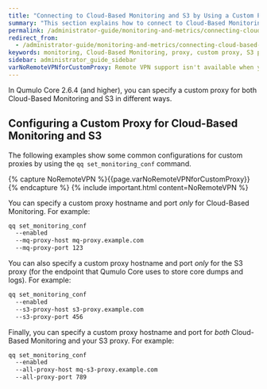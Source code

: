 ```yaml
---
title: "Connecting to Cloud-Based Monitoring and S3 by Using a Custom Proxy"
summary: "This section explains how to connect to Cloud-Based Monitoring and S3 by using a custom proxy."
permalink: /administrator-guide/monitoring-and-metrics/connecting-cloud-based-monitoring-s3-custom-proxy.html
redirect_from:
  - /administrator-guide/monitoring-and-metrics/connecting-cloud-based-monitoring-custom-proxy.html
keywords: monitoring, Cloud-Based Monitoring, proxy, custom proxy, S3 proxy, S3
sidebar: administrator_guide_sidebar
varNoRemoteVPNforCustomProxy: Remote VPN support isn't available when you connect to Cloud-Based Monitoring by using a custom proxy.
---
```


In Qumulo Core 2.6.4 (and higher), you can specify a custom proxy for both Cloud-Based Monitoring and S3 in different ways.

## Configuring a Custom Proxy for Cloud-Based Monitoring and S3
The following examples show some common configurations for custom proxies by using the `qq set_monitoring_conf` command.

{% capture NoRemoteVPN %}{{page.varNoRemoteVPNforCustomProxy}}{% endcapture %}
{% include important.html content=NoRemoteVPN %}

You can specify a custom proxy hostname and port _only_ for Cloud-Based Monitoring. For example:

```bash
qq set_monitoring_conf
  --enabled
  --mq-proxy-host mq-proxy.example.com
  --mq-proxy-port 123
```

You can also specify a custom proxy hostname and port _only_ for the S3 proxy (for the endpoint that Qumulo Core uses to store core dumps and logs). For example:

```bash
qq set_monitoring_conf
  --enabled
  --s3-proxy-host s3-proxy.example.com
  --s3-proxy-port 456
```

Finally, you can specify a custom proxy hostname and port for _both_ Cloud-Based Monitoring and your S3 proxy. For example:

```bash
qq set_monitoring_conf
  --enabled
  --all-proxy-host mq-s3-proxy.example.com
  --all-proxy-port 789
```
